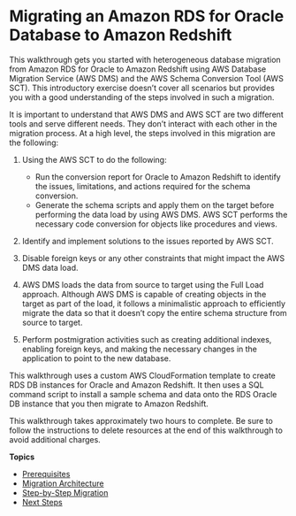 # Migrating an Amazon RDS for Oracle Database to Amazon Redshift<a name="chap-rdsoracle2redshift"></a>

This walkthrough gets you started with heterogeneous database migration from Amazon RDS for Oracle to Amazon Redshift using AWS Database Migration Service \(AWS DMS\) and the AWS Schema Conversion Tool \(AWS SCT\)\. This introductory exercise doesn’t cover all scenarios but provides you with a good understanding of the steps involved in such a migration\.

It is important to understand that AWS DMS and AWS SCT are two different tools and serve different needs\. They don’t interact with each other in the migration process\. At a high level, the steps involved in this migration are the following:

1. Using the AWS SCT to do the following:
   + Run the conversion report for Oracle to Amazon Redshift to identify the issues, limitations, and actions required for the schema conversion\.
   + Generate the schema scripts and apply them on the target before performing the data load by using AWS DMS\. AWS SCT performs the necessary code conversion for objects like procedures and views\.

1. Identify and implement solutions to the issues reported by AWS SCT\.

1. Disable foreign keys or any other constraints that might impact the AWS DMS data load\.

1.  AWS DMS loads the data from source to target using the Full Load approach\. Although AWS DMS is capable of creating objects in the target as part of the load, it follows a minimalistic approach to efficiently migrate the data so that it doesn’t copy the entire schema structure from source to target\.

1. Perform postmigration activities such as creating additional indexes, enabling foreign keys, and making the necessary changes in the application to point to the new database\.

This walkthrough uses a custom AWS CloudFormation template to create RDS DB instances for Oracle and Amazon Redshift\. It then uses a SQL command script to install a sample schema and data onto the RDS Oracle DB instance that you then migrate to Amazon Redshift\.

This walkthrough takes approximately two hours to complete\. Be sure to follow the instructions to delete resources at the end of this walkthrough to avoid additional charges\.

**Topics**
+ [Prerequisites](chap-rdsoracle2redshift.prerequisites.md)
+ [Migration Architecture](chap-rdsoracle2redshift.architecture.md)
+ [Step\-by\-Step Migration](chap-rdsoracle2redshift.steps.md)
+ [Next Steps](chap-rdsoracle2redshift.nextsteps.md)